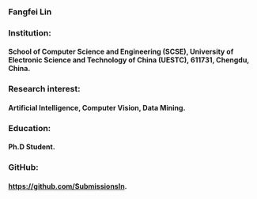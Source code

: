 ### Fangfei Lin

### Institution:

#### School of Computer Science and Engineering (SCSE), University of Electronic Science and Technology of China (UESTC), 611731, Chengdu, China.

### Research interest:

#### Artificial Intelligence, Computer Vision, Data Mining.

### Education:

#### Ph.D Student.

### GitHub:

#### <https://github.com/SubmissionsIn>.
